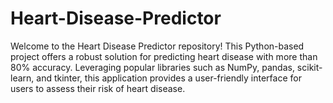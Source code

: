 # Heart-Disease-Predictor
Welcome to the Heart Disease Predictor repository! This Python-based project offers a robust solution for predicting heart disease with more than 80% accuracy. Leveraging popular libraries such as NumPy, pandas, scikit-learn, and tkinter, this application provides a user-friendly interface for users to assess their risk of heart disease.
